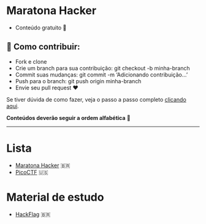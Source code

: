 # Maratona Hacker

- Conteúdo gratuito 🤩

## 📌 Como contribuir:

- Fork e clone
- Crie um branch para sua contribuição: git checkout -b minha-branch
- Commit suas mudanças: git commit -m ‘Adicionando contribuição…’
- Push para o branch: git push origin minha-branch
- Envie seu pull request ❤

Se tiver dúvida de como fazer, veja o passo a passo completo <a href="https://medium.com/@rapimentello/hacktoberfest-o-que-%C3%A9-isso-17263a334f1d">clicando aqui</a>.

**Conteúdos deverão seguir a ordem alfabética** 🥰

---

# Lista

- [Maratona Hacker](https://maratonahacker.net.br/scoreboard) :brazil:
- [PicoCTF](https://picoctf.org/) :us:

# Material de estudo

- [HackFlag](https://hackaflag.com.br/academy.html) :brazil:
